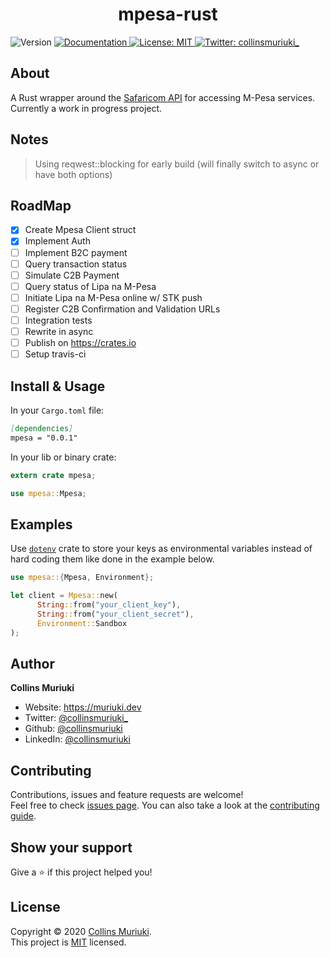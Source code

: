<h1 align="center">mpesa-rust</h1>
<p>
  <img alt="Version" src="https://img.shields.io/badge/version-0.0.1-blue.svg?cacheSeconds=2592000" />
  <a href="README.md" target="_blank">
    <img alt="Documentation" src="https://img.shields.io/badge/documentation-yes-brightgreen.svg" />
  </a>
  <a href="LICENSE" target="_blank">
    <img alt="License: MIT" src="https://img.shields.io/badge/License-MIT-yellow.svg" />
  </a>
  <a href="https://twitter.com/collinsmuriuki_" target="_blank">
    <img alt="Twitter: collinsmuriuki_" src="https://img.shields.io/twitter/follow/collinsmuriuki_.svg?style=social" />
  </a>
</p>

## About

A Rust wrapper around the [Safaricom API](https://developer.safaricom.co.ke/docs?shell#introduction) for accessing M-Pesa services.
Currently a work in progress project.

## Notes
> Using reqwest::blocking for early build (will finally switch to async or have both options)

## RoadMap

- [x] Create Mpesa Client struct
- [x] Implement Auth
- [ ] Implement B2C payment
- [ ] Query transaction status
- [ ] Simulate C2B Payment
- [ ] Query status of Lipa na M-Pesa
- [ ] Initiate Lipa na M-Pesa online w/ STK push
- [ ] Register C2B Confirmation and Validation URLs
- [ ] Integration tests
- [ ] Rewrite in async
- [ ] Publish on https://crates.io
- [ ] Setup travis-ci

## Install & Usage
In your `Cargo.toml` file:

```md
[dependencies]
mpesa = "0.0.1"
```

In your lib or binary crate:
```rs
extern crate mpesa;

use mpesa::Mpesa;
```

## Examples

Use [`dotenv`](https://docs.rs/dotenv/0.15.0/dotenv/fn.dotenv.html) crate to store your keys as environmental variables instead of hard coding them like done in the example below.

```rs
use mpesa::{Mpesa, Environment};

let client = Mpesa::new(
      String::from("your_client_key"),
      String::from("your_client_secret"),
      Environment::Sandbox
);
```

## Author

**Collins Muriuki**

* Website: https://muriuki.dev
* Twitter: [@collinsmuriuki\_](https://twitter.com/collinsmuriuki_)
* Github: [@collinsmuriuki](https://github.com/collinsmuriuki)
* LinkedIn: [@collinsmuriuki](https://linkedin.com/in/collinsmuriuki)

## Contributing

Contributions, issues and feature requests are welcome!<br />Feel free to check [issues page](https://github.com/collinsmuriuki/mpesa-rust/issues). You can also take a look at the [contributing guide](CONTRIBUTING.md).

## Show your support

Give a ⭐️ if this project helped you!

## License

Copyright © 2020 [Collins Muriuki](https://github.com/collinsmuriuki).<br />
This project is [MIT](LICENSE) licensed.